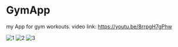 # GymApp
my App for gym workouts.
 video link:
 https://youtu.be/8rrpgH7gPhw
 
 ![1](https://user-images.githubusercontent.com/101586426/171482119-08b3fc0c-2918-4bd0-a4b2-5659076602ba.png)
![2](https://user-images.githubusercontent.com/101586426/171482126-1e397a07-a189-4a7e-83ff-80e3a3280968.png)
![3](https://user-images.githubusercontent.com/101586426/171482238-436bca05-d8b5-4262-a3e1-9655eb995129.png)
